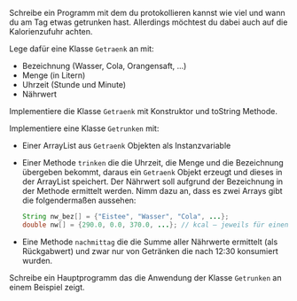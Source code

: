 Schreibe ein Programm mit dem du protokollieren kannst wie viel und wann du am Tag etwas getrunken hast. Allerdings möchtest du dabei auch auf die Kalorienzufuhr achten.

Lege dafür eine Klasse `Getraenk` an mit:

- Bezeichnung (Wasser, Cola, Orangensaft, ...)
- Menge (in Litern)
- Uhrzeit (Stunde und Minute)
- Nährwert

Implementiere die Klasse `Getraenk` mit Konstruktor und toString Methode.

Implementiere eine Klasse `Getrunken` mit:

- Einer ArrayList aus `Getraenk` Objekten als Instanzvariable

- Einer Methode `trinken` die die Uhrzeit, die Menge und die Bezeichnung übergeben bekommt, daraus ein `Getraenk` Objekt erzeugt und dieses in der ArrayList speichert. 
  Der Nährwert soll aufgrund der Bezeichnung in der Methode ermittelt werden. Nimm dazu an, dass es zwei Arrays gibt die folgendermaßen aussehen:

  ```java
  String nw_bez[] = {"Eistee", "Wasser", "Cola", ...};
  double nw[] = {290.0, 0.0, 370.0, ...}; // kcal – jeweils für einen Liter
  ```

- Eine Methode `nachmittag` die die Summe aller Nährwerte ermittelt (als Rückgabwert) und zwar nur von Getränken die nach 12:30 konsumiert wurden.

Schreibe ein Hauptprogramm das die Anwendung der Klasse `Getrunken` an einem Beispiel zeigt.